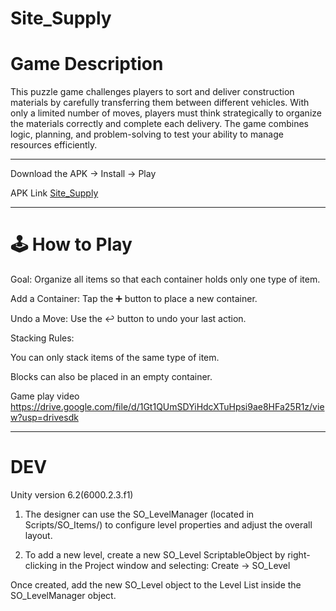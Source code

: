 # Site_Supply 

# Game Description

This puzzle game challenges players to sort and deliver construction materials by carefully transferring them between different vehicles. With only a limited number of moves, players must think strategically to organize the materials correctly and complete each delivery. The game combines logic, planning, and problem-solving to test your ability to manage resources efficiently.

----------------------------------------------------

Download the APK -> Install -> Play

APK Link 
[Site_Supply](https://drive.google.com/file/d/1rNWvPHqDv_aEzGJBe-IPsW4hFBvLftYM/view?usp=sharing)

----------------------------------------------------
# 🕹️ How to Play


Goal: Organize all items so that each container holds only one type of item.

Add a Container: Tap the ➕ button to place a new container.

Undo a Move: Use the ↩️ button to undo your last action.

Stacking Rules:

You can only stack items of the same type of item.

Blocks can also be placed in an empty container.

Game play video 
https://drive.google.com/file/d/1Gt1QUmSDYiHdcXTuHpsi9ae8HFa25R1z/view?usp=drivesdk


----------------------------------------------------

# DEV

Unity version 6.2(6000.2.3.f1)


1. The designer can use the SO_LevelManager (located in Scripts/SO_Items/) to configure level properties and adjust the overall layout.


2. To add a new level, create a new SO_Level ScriptableObject by right-clicking in the Project window and selecting:
Create → SO_Level

Once created, add the new SO_Level object to the Level List inside the SO_LevelManager object.
 

